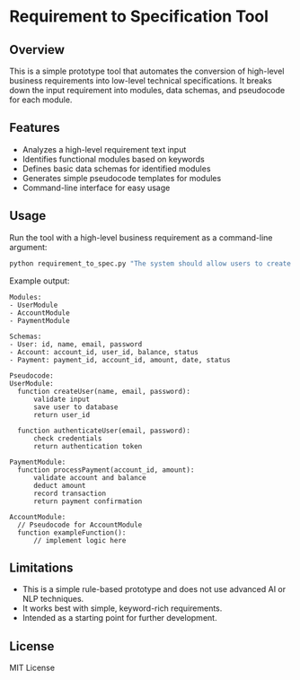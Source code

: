 # Requirement to Specification Tool

## Overview
This is a simple prototype tool that automates the conversion of high-level business requirements into low-level technical specifications. It breaks down the input requirement into modules, data schemas, and pseudocode for each module.

## Features
- Analyzes a high-level requirement text input
- Identifies functional modules based on keywords
- Defines basic data schemas for identified modules
- Generates simple pseudocode templates for modules
- Command-line interface for easy usage

## Usage
Run the tool with a high-level business requirement as a command-line argument:

```bash
python requirement_to_spec.py "The system should allow users to create accounts and process payments."
```

Example output:

```
Modules:
- UserModule
- AccountModule
- PaymentModule

Schemas:
- User: id, name, email, password
- Account: account_id, user_id, balance, status
- Payment: payment_id, account_id, amount, date, status

Pseudocode:
UserModule:
  function createUser(name, email, password):
      validate input
      save user to database
      return user_id

  function authenticateUser(email, password):
      check credentials
      return authentication token

PaymentModule:
  function processPayment(account_id, amount):
      validate account and balance
      deduct amount
      record transaction
      return payment confirmation

AccountModule:
  // Pseudocode for AccountModule
  function exampleFunction():
      // implement logic here
```

## Limitations
- This is a simple rule-based prototype and does not use advanced AI or NLP techniques.
- It works best with simple, keyword-rich requirements.
- Intended as a starting point for further development.

## License
MIT License
